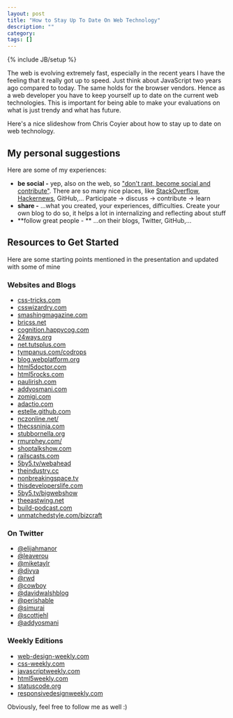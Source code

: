 ```yaml
---
layout: post
title: "How to Stay Up To Date On Web Technology"
description: ""
category: 
tags: []
---
```

{% include JB/setup %}

The web is evolving extremely fast, especially in the recent years I have the feeling that it really got up to speed. Just think about JavaScript two years ago compared to today. The same holds for the browser vendors. Hence as a web developer you have to keep yourself up to date on the current web technologies. This is important for being able to make your evaluations on what is just trendy and what has future.

Here's a nice slideshow from Chris Coyier about how to stay up to date on web technology.

<script async="true" class="speakerdeck-embed" data-id="5112451026bf013092b722000a1d8877" src="//speakerdeck.com/assets/embed.js"> </script>

## My personal suggestions
Here are some of my experiences:

- **be social -** yep, also on the web, so ["don't rant, become social and contribute"](/blog/2012/02/dont-rant-become-social-and-contribute/). There are so many nice places, like [StackOverflow](http://stackoverflow.com), [Hackernews](http://news.ycombinator.com/), GitHub,... Participate &rarr; discuss &rarr; contribute &rarr; learn
- **share -** ...what you created, your experiences, difficulties. Create your own blog to do so, it helps a lot in internalizing and reflecting about stuff
- **follow great people - ** ...on their blogs, Twitter, GitHub,...

## Resources to Get Started
Here are some starting points mentioned in the presentation and updated with some of mine

### Websites and Blogs

- [css-tricks.com](http://css-tricks.com)
- [csswizardry.com](http://csswizardry.com)
- [smashingmagazine.com](http://smashingmagazine.com)
- [bricss.net](http://bricss.net)
- [cognition.happycog.com](http://cognition.happycog.com)
- [24ways.org](http://24ways.org)
- [net.tutsplus.com](http://net.tutsplus.com)
- [tympanus.com/codrops](http://tympanus.com/codrops)
- [blog.webplatform.org](http://blog.webplatform.org)
- [html5doctor.com](http://html5doctor.com)
- [html5rocks.com](http://html5rocks.com)
- [paulirish.com](http://paulirish.com)
- [addyosmani.com](http://addyosmani.com)
- [zomigi.com](http://zomigi.com)
- [adactio.com](http://adactio.com)
- [estelle.github.com](http://estelle.github.com)
- [nczonline.net/](http://www.nczonline.net/)
- [thecssninja.com](http://thecssninja.com)
- [stubbornella.org](http://www.stubbornella.org)
- [rmurphey.com/](http://rmurphey.com/)
- [shoptalkshow.com](http://shoptalkshow.com)
- [railscasts.com](http://railscasts.com)
- [5by5.tv/webahead](http://5by5.tv/webahead)
- [theindustry.cc](http://theindustry.cc)
- [nonbreakingspace.tv](http://nonbreakingspace.tv)
- [thisdeveloperslife.com](http://thisdeveloperslife.com/)
- [5by5.tv/bigwebshow](http://5by5.tv/bigwebshow)
- [theeastwing.net](http://theeastwing.net)
- [build-podcast.com](http://build-podcast.com)
- [unmatchedstyle.com/bizcraft](http://unmatchedstyle.com/bizcraft)

### On Twitter
- [@elijahmanor](http://twitter.com/elijahmanor)
- [@leaverou](http://twitter.com/leaverou)
- [@miketaylr](http://twitter.com/miketaylr)
- [@divya](http://twitter.com/divya)
- [@rwd](http://twitter.com/rwd)
- [@cowboy](http://twitter.com/cowboy)
- [@davidwalshblog](http://twitter.com/davidwalshblog)
- [@perishable](http://twitter.com/perishable)
- [@simurai](http://twitter.com/simurai)
- [@scottjehl](http://twitter.com/scottjehl)
- [@addyosmani](https://twitter.com/addyosmani)

### Weekly Editions
- [web-design-weekly.com](http://web-design-weekly.com)
- [css-weekly.com](http://css-weekly.com)
- [javascriptweekly.com](http://javascriptweekly.com)
- [html5weekly.com](http://html5weekly.com)
- [statuscode.org](http://statuscode.org/)
- [responsivedesignweekly.com](http://responsivedesignweekly.com)

Obviously, feel free to follow me as well :)